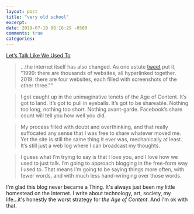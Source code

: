 ```yaml
---
layout: post
title: "very old school"
excerpt: 
date: 2019-07-18 08:16:29 -0500
comments: true
categories: 
---
```


[Let’s Talk Like We Used To](https://www.raptitude.com/2019/07/lets-talk-like-we-used-to/#comments)

>...the internet itself has also changed. As one astute [tweet](https://twitter.com/badnetworker/status/1133363823728091136) put it, "1999: there are thousands of websites, all hyperlinked together. 2019: there are four websites, each filled with screenshots of the other three.""

>I got caught up in the unimaginative tenets of the Age of Content. It’s got to land. It’s got to pull in eyeballs. It’s got to be shareable. Nothing too long, nothing too short. Nothing avant-garde. Facebook’s share count will tell you how well you did.

>My process filled with doubt and overthinking, and that really suffocated any sense that I was free to share whatever moved me. Yet the site is still the same thing it ever was, mechanically at least. It’s still just a web log where I can broadcast my thoughts.

>I guess what I’m trying to say is that I love you, and I love how we used to just talk. I’m going to approach blogging in the free-form way I used to. That means I’m going to be saying things more often, with fewer words, and with much less hand-wringing over those words. 

I'm glad this blog never became a Thing. It's always just been my little homestead on the Internet. I write about technology, art, society, my life...it's honestly the worst strategy for _the Age of Content_. And I'm ok with that.
